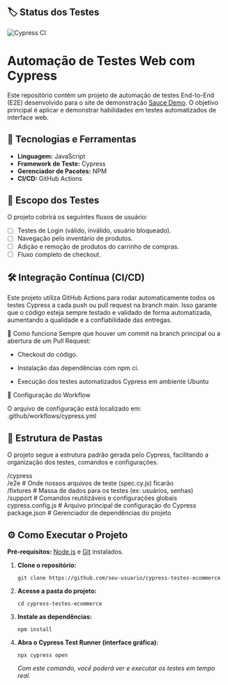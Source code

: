 ## 🏷️ Status dos Testes
![Cypress CI](https://github.com/Ryan-STT/cypress-testes-ecommerce/actions/workflows/cypress.yml/badge.svg)


# Automação de Testes Web com Cypress

Este repositório contém um projeto de automação de testes End-to-End (E2E) desenvolvido para o site de demonstração [Sauce Demo](https://www.saucedemo.com/). O objetivo principal é aplicar e demonstrar habilidades em testes automatizados de interface web.

## 🚀 Tecnologias e Ferramentas

*   **Linguagem:** JavaScript
*   **Framework de Teste:** Cypress
*   **Gerenciador de Pacotes:** NPM
*   **CI/CD:** GitHub Actions

## 🎯 Escopo dos Testes

O projeto cobrirá os seguintes fluxos de usuário:
- [ ] Testes de Login (válido, inválido, usuário bloqueado).
- [ ] Navegação pelo inventário de produtos.
- [ ] Adição e remoção de produtos do carrinho de compras.
- [ ] Fluxo completo de checkout.

## 🛠️ Integração Contínua (CI/CD)
Este projeto utiliza GitHub Actions para rodar automaticamente todos os testes Cypress a cada push ou pull request na branch main. Isso garante que o código esteja sempre testado e validado de forma automatizada, aumentando a qualidade e a confiabilidade das entregas.

🚦 Como funciona
Sempre que houver um commit na branch principal ou a abertura de um Pull Request:

- Checkout do código.

- Instalação das dependências com npm ci.

- Execução dos testes automatizados Cypress em ambiente Ubuntu

📄 Configuração do Workflow

O arquivo de configuração está localizado em:
.github/workflows/cypress.yml

## 📂 Estrutura de Pastas

O projeto segue a estrutura padrão gerada pelo Cypress, facilitando a organização dos testes, comandos e configurações.

/cypress
<br>
/e2e # Onde nossos arquivos de teste (spec.cy.js) ficarão
<br>
/fixtures # Massa de dados para os testes (ex: usuários, senhas)
<br>
/support # Comandos reutilizáveis e configurações globais
<br>
cypress.config.js # Arquivo principal de configuração do Cypress
<br>
package.json # Gerenciador de dependências do projeto

## ⚙️ Como Executar o Projeto

**Pré-requisitos:** [Node.js](https://nodejs.org/) e [Git](https://git-scm.com/) instalados.

1.  **Clone o repositório:**
    ```
    git clone https://github.com/seu-usuario/cypress-testes-ecommerce
    ```

2.  **Acesse a pasta do projeto:**
    ```
    cd cypress-testes-ecommerce
    ```

3.  **Instale as dependências:**
    ```
    npm install
    ```

4.  **Abra o Cypress Test Runner (interface gráfica):**
    ```
    npx cypress open
    ```
    *Com este comando, você poderá ver e executar os testes em tempo real.*
